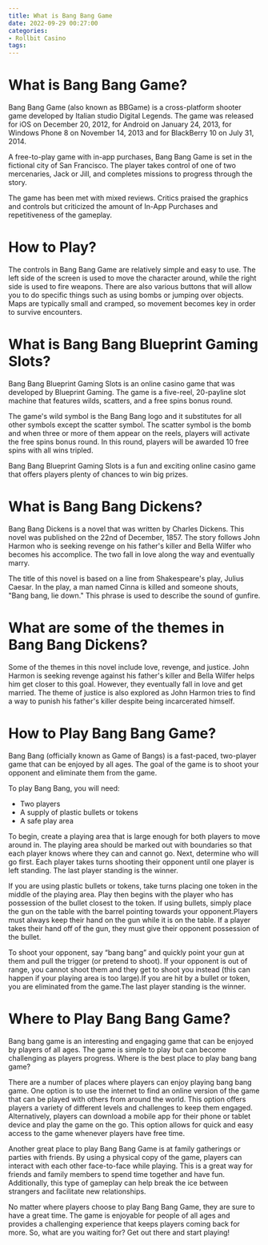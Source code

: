```yaml
---
title: What is Bang Bang Game
date: 2022-09-29 00:27:00
categories:
- Rollbit Casino
tags:
---
```



#  What is Bang Bang Game?

Bang Bang Game (also known as BBGame) is a cross-platform shooter game developed by Italian studio Digital Legends. The game was released for iOS on December 20, 2012, for Android on January 24, 2013, for Windows Phone 8 on November 14, 2013 and for BlackBerry 10 on July 31, 2014.

A free-to-play game with in-app purchases, Bang Bang Game is set in the fictional city of San Francisco. The player takes control of one of two mercenaries, Jack or Jill, and completes missions to progress through the story.

The game has been met with mixed reviews. Critics praised the graphics and controls but criticized the amount of In-App Purchases and repetitiveness of the gameplay.

#  How to Play?

The controls in Bang Bang Game are relatively simple and easy to use. The left side of the screen is used to move the character around, while the right side is used to fire weapons. There are also various buttons that will allow you to do specific things such as using bombs or jumping over objects. Maps are typically small and cramped, so movement becomes key in order to survive encounters.

#  What is Bang Bang Blueprint Gaming Slots?

Bang Bang Blueprint Gaming Slots is an online casino game that was developed by Blueprint Gaming. The game is a five-reel, 20-payline slot machine that features wilds, scatters, and a free spins bonus round.

The game's wild symbol is the Bang Bang logo and it substitutes for all other symbols except the scatter symbol. The scatter symbol is the bomb and when three or more of them appear on the reels, players will activate the free spins bonus round. In this round, players will be awarded 10 free spins with all wins tripled.

Bang Bang Blueprint Gaming Slots is a fun and exciting online casino game that offers players plenty of chances to win big prizes.

#  What is Bang Bang Dickens?

Bang Bang Dickens is a novel that was written by Charles Dickens. This novel was published on the 22nd of December, 1857. The story follows John Harmon who is seeking revenge on his father's killer and Bella Wilfer who becomes his accomplice. The two fall in love along the way and eventually marry.

The title of this novel is based on a line from Shakespeare's play, Julius Caesar. In the play, a man named Cinna is killed and someone shouts, "Bang bang, lie down." This phrase is used to describe the sound of gunfire.

# What are some of the themes in Bang Bang Dickens?

Some of the themes in this novel include love, revenge, and justice. John Harmon is seeking revenge against his father's killer and Bella Wilfer helps him get closer to this goal. However, they eventually fall in love and get married. The theme of justice is also explored as John Harmon tries to find a way to punish his father's killer despite being incarcerated himself.

#  How to Play Bang Bang Game?

Bang Bang (officially known as Game of Bangs) is a fast-paced, two-player game that can be enjoyed by all ages. The goal of the game is to shoot your opponent and eliminate them from the game.

To play Bang Bang, you will need:

* Two players
* A supply of plastic bullets or tokens
* A safe play area

To begin, create a playing area that is large enough for both players to move around in. The playing area should be marked out with boundaries so that each player knows where they can and cannot go. Next, determine who will go first. Each player takes turns shooting their opponent until one player is left standing. The last player standing is the winner.

If you are using plastic bullets or tokens, take turns placing one token in the middle of the playing area. Play then begins with the player who has possession of the bullet closest to the token. If using bullets, simply place the gun on the table with the barrel pointing towards your opponent.Players must always keep their hand on the gun while it is on the table. If a player takes their hand off of the gun, they must give their opponent possession of the bullet. 

To shoot your opponent, say “bang bang” and quickly point your gun at them and pull the trigger (or pretend to shoot). If your opponent is out of range, you cannot shoot them and they get to shoot you instead (this can happen if your playing area is too large).If you are hit by a bullet or token, you are eliminated from the game.The last player standing is the winner.



#  Where to Play Bang Bang Game?

Bang bang game is an interesting and engaging game that can be enjoyed by players of all ages. The game is simple to play but can become challenging as players progress. Where is the best place to play bang bang game?

There are a number of places where players can enjoy playing bang bang game. One option is to use the internet to find an online version of the game that can be played with others from around the world. This option offers players a variety of different levels and challenges to keep them engaged. Alternatively, players can download a mobile app for their phone or tablet device and play the game on the go. This option allows for quick and easy access to the game whenever players have free time.

Another great place to play Bang Bang Game is at family gatherings or parties with friends. By using a physical copy of the game, players can interact with each other face-to-face while playing. This is a great way for friends and family members to spend time together and have fun. Additionally, this type of gameplay can help break the ice between strangers and facilitate new relationships.

No matter where players choose to play Bang Bang Game, they are sure to have a great time. The game is enjoyable for people of all ages and provides a challenging experience that keeps players coming back for more. So, what are you waiting for? Get out there and start playing!